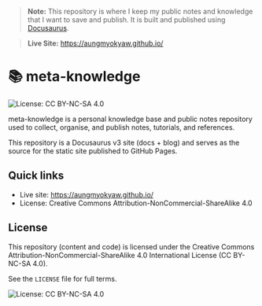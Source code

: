 > **Note:** This repository is where I keep my public notes and knowledge that I want to save and publish. It is built and published using [Docusaurus](https://docusaurus.io).

> **Live Site:** https://aungmyokyaw.github.io/

# 📚 meta-knowledge

![License: CC BY-NC-SA 4.0](https://img.shields.io/badge/License-CC--BY--NC--SA%204.0-green?style=flat-square)

meta-knowledge is a personal knowledge base and public notes repository used to collect, organise, and publish notes, tutorials, and references.

This repository is a Docusaurus v3 site (docs + blog) and serves as the source for the static site published to GitHub Pages.

## Quick links

- Live site: https://aungmyokyaw.github.io/
- License: Creative Commons Attribution-NonCommercial-ShareAlike 4.0

## License

This repository (content and code) is licensed under the Creative Commons Attribution-NonCommercial-ShareAlike 4.0 International License (CC BY-NC-SA 4.0).

See the `LICENSE` file for full terms.

![License: CC BY-NC-SA 4.0](https://img.shields.io/badge/License-CC%20BY--NC--SA%204.0-green?style=flat-square)
